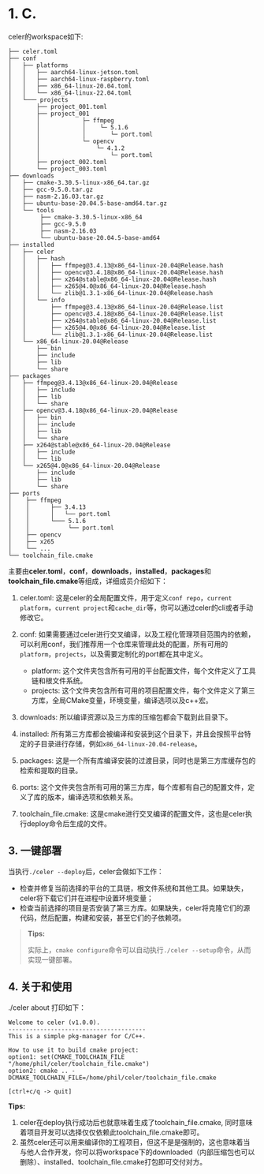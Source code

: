# 1. C.

celer的workspace如下:

```
├── celer.toml
├── conf
│   ├── platforms
│   │   ├── aarch64-linux-jetson.toml
│   │   ├── aarch64-linux-raspberry.toml
│   │   ├── x86_64-linux-20.04.toml
│   │   └── x86_64-linux-22.04.toml
│   └─── projects
│       ├── project_001.toml
│       ├── project_001
│       │            ├─ ffmpeg
│       │            │    └─ 5.1.6
│       │            │       └─ port.toml
│       │            └─ opencv
│       │                └─ 4.1.2
│       │                    └─ port.toml
│       ├── project_002.toml
│       └── project_003.toml
├── downloads
│   ├── cmake-3.30.5-linux-x86_64.tar.gz
│   ├── gcc-9.5.0.tar.gz
│   ├── nasm-2.16.03.tar.gz
│   ├── ubuntu-base-20.04.5-base-amd64.tar.gz
│   └── tools
│        ├── cmake-3.30.5-linux-x86_64
│        ├── gcc-9.5.0
│        ├── nasm-2.16.03
│        └── ubuntu-base-20.04.5-base-amd64
├── installed
│   ├── celer
│   │   ├── hash
│   │   │   ├── ffmpeg@3.4.13@x86_64-linux-20.04@Release.hash
│   │   │   ├── opencv@3.4.18@x86_64-linux-20.04@Release.hash
│   │   │   ├── x264@stable@x86_64-linux-20.04@Release.hash
│   │   │   ├── x265@4.0@x86_64-linux-20.04@Release.hash
│   │   │   └── zlib@1.3.1-x86_64-linux-20.04@Release.hash
│   │   └── info
│   │       ├── ffmpeg@3.4.13@x86_64-linux-20.04@Release.list
│   │       ├── opencv@3.4.18@x86_64-linux-20.04@Release.list
│   │       ├── x264@stable@x86_64-linux-20.04@Release.list
│   │       ├── x265@4.0@x86_64-linux-20.04@Release.list
│   │       └── zlib@1.3.1-x86_64-linux-20.04@Release.list
│   └── x86_64-linux-20.04@Release
│       ├── bin
│       ├── include
│       ├── lib
│       └── share
├── packages
│   ├── ffmpeg@3.4.13@x86_64-linux-20.04@Release
│   │   ├── include
│   │   ├── lib
│   │   └── share
│   ├── opencv@3.4.18@x86_64-linux-20.04@Release
│   │   ├── bin
│   │   ├── include
│   │   ├── lib
│   │   └── share
│   ├── x264@stable@x86_64-linux-20.04@Release
│   │   ├── include
│   │   └── lib
│   └── x265@4.0@x86_64-linux-20.04@Release
│       ├── include
│       ├── lib
│       └── share
├── ports
│    ├── ffmpeg
│    │      ├── 3.4.13
│    │      │   └── port.toml
│    │      └─── 5.1.6
│    │           └── port.toml
│    ├── opencv
│    ├── x265
│    └── ...
└── toolchain_file.cmake
```

主要由**celer.toml**，**conf**，**downloads**，**installed**，**packages**和**toolchain_file.cmake**等组成，详细成员介绍如下：

1. celer.toml: 这是celer的全局配置文件，用于定义`conf repo`，`current platform`，`current project`和`cache_dir`等，你可以通过celer的cli或者手动修改它。

2. conf: 如果需要通过celer进行交叉编译，以及工程化管理项目范围内的依赖，可以利用conf，我们推荐用一个仓库来管理此处的配置，所有可用的`platform`，`projects`，以及需要定制化的port都在其中定义。
    - platform: 这个文件夹包含所有可用的平台配置文件，每个文件定义了工具链和根文件系统。
    - projects: 这个文件夹包含所有可用的项目配置文件，每个文件定义了第三方库，全局CMake变量，环境变量，编译选项以及c++宏。

3. downloads: 所以编译资源以及三方库的压缩包都会下载到此目录下。
4. installed: 所有第三方库都会被编译和安装到这个目录下，并且会按照平台特定的子目录进行存储，例如`x86_64-linux-20.04-release`。
5. packages: 这是一个所有库编译安装的过渡目录，同时也是第三方库缓存包的检索和提取的目录。
6. ports: 这个文件夹包含所有可用的第三方库，每个库都有自己的配置文件，定义了库的版本，编译选项和依赖关系。
7. toolchain_file.cmake: 这是cmake进行交叉编译的配置文件，这也是celer执行deploy命令后生成的文件。

## 3. 一键部署

当执行`./celer --deploy`后，celer会做如下工作：

- 检查并修复当前选择的平台的工具链，根文件系统和其他工具。如果缺失，celer将下载它们并在进程中设置环境变量；
- 检查当前选择的项目是否安装了第三方库。如果缺失，celer将克隆它们的源代码，然后配置，构建和安装，甚至它们的子依赖项。

> **Tips:**
>
>实际上，`cmake configure`命令可以自动执行`./celer --setup`命令，从而实现一键部署。

## 4. 关于和使用

./celer about 打印如下：

```
Welcome to celer (v1.0.0).
---------------------------------------
This is a simple pkg-manager for C/C++.

How to use it to build cmake project: 
option1: set(CMAKE_TOOLCHAIN_FILE "/home/phil/celer/toolchain_file.cmake")
option2: cmake .. -DCMAKE_TOOLCHAIN_FILE=/home/phil/celer/toolchain_file.cmake

[ctrl+c/q -> quit]
```

**Tips:**

1. celer在deploy执行成功后也就意味着生成了toolchain_file.cmake, 同时意味着项目开发可以选择仅仅依赖此toolchain_file.cmake即可。  
2. 虽然celer还可以用来编译你的工程项目，但这不是是强制的，这也意味着当与他人合作开发，你可以将workspace下的downloaded（内部压缩包也可以删除）、installed、toolchain_file.cmake打包即可交付对方。